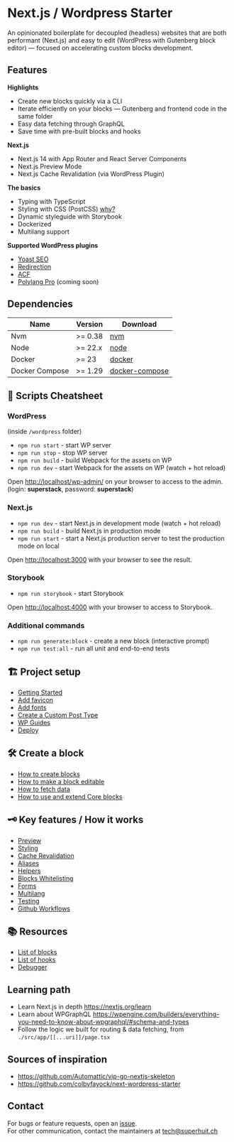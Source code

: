 # Next.js / Wordpress Starter

An opinionated boilerplate for decoupled (headless) websites that are both performant (Next.js) and easy to edit (WordPress with Gutenberg block editor) — focused on accelerating custom blocks development.

## Features

**Highlights**

-   Create new blocks quickly via a CLI
-   Iterate efficiently on your blocks — Gutenberg and frontend code in the same folder
-   Easy data fetching through GraphQL
-   Save time with pre-built blocks and hooks

**Next.js**

-   Next.js 14 with App Router and React Server Components
-   Next.js Preview Mode
-   Next.js Cache Revalidation (via WordPress Plugin)

**The basics**

-   Typing with TypeScript
-   Styling with CSS (PostCSS) [why?](./docs/technical-choices.md)
-   Dynamic styleguide with Storybook
-   Dockerized
-   Multilang support

**Supported WordPress plugins**

-   [Yoast SEO](https://wordpress.org/plugins/wordpress-seo/)
-   [Redirection](https://wordpress.org/plugins/redirection/)
-   [ACF](https://wordpress.org/plugins/advanced-custom-fields/)
-   [Polylang Pro](https://wordpress.org/plugins/polylang/) (coming soon)

## Dependencies

| Name           | Version | Download                                                |
| -------------- | ------- | ------------------------------------------------------- |
| Nvm            | >= 0.38 | [nvm](https://github.com/creationix/nvm)                |
| Node           | >= 22.x | [node](https://nodejs.org/)                             |
| Docker         | >= 23   | [docker](https://www.docker.com/products/docker-engine) |
| Docker Compose | >= 1.29 | [docker-compose](https://docs.docker.com/compose/)      |

## 📄 Scripts Cheatsheet

### WordPress

(inside `/wordpress` folder)

-   `npm run start` - start WP server
-   `npm run stop` - stop WP server
-   `npm run build` - build Webpack for the assets on WP
-   `npm run dev` - start Webpack for the assets on WP (watch + hot reload)

Open [http://localhost/wp-admin/](http://localhost/wp-admin/) on your browser to access to the admin. (login: **superstack**, password: **superstack**)

### Next.js

-   `npm run dev` - start Next.js in development mode (watch + hot reload)
-   `npm run build` - build Next.js in production mode
-   `npm run start` - start a Next.js production server to test the production mode on local

Open [http://localhost:3000](http://localhost:3000) with your browser to see the result.

### Storybook

-   `npm run storybook` - start Storybook

Open [http://localhost:4000](http://localhost:4000) with your browser to access to Storybook.

### Additional commands

-   `npm run generate:block` - create a new block (interactive prompt)
-   `npm run test:all` - run all unit and end-to-end tests

## 🏗 Project setup

-   [Getting Started](./docs/setup/installation.md)
-   [Add favicon](./docs/setup/add-favicon.md)
-   [Add fonts](./docs/setup/add-fonts.md)
-   [Create a Custom Post Type](./docs/setup/create-custom-post-types.md)
-   [WP Guides](./docs/setup/wordpress-guides.md)
-   [Deploy](./docs/setup/deployement.md)

## 🛠 Create a block

-   [How to create blocks](./docs/create-blocks/create-blocks.md)
-   [How to make a block editable](./docs/create-blocks/make-block-editable.md)
-   [How to fetch data](./docs/create-blocks/fetch-data.md)
-   [How to use and extend Core blocks](./docs/create-blocks/core-blocks.md)

## 🗝 Key features / How it works

-   [Preview](./docs/features/preview.md)
-   [Styling](./docs/features/styling.md)
-   [Cache Revalidation](./docs/features/revalidate-cache.md)
-   [Aliases](./docs/features/aliases.md)
-   [Helpers](./docs/features/helpers.md)
-   [Blocks Whitelisting](./docs/features/blocks-whitelisting.md)
-   [Forms](./docs/features/forms.md)
-   [Multilang](./docs/features/multilang.md)
-   [Testing](./docs/automation/tests.md)
-   [Github Workflows](./docs/automation/github-workflows.md)

## 📚 Resources

-   [List of blocks](./docs/resources/blocks.md)
-   [List of hooks](./docs/resources/hooks.md)
-   [Debugger](./docs/resources/debugger.md)

## Learning path

-   Learn Next.js in depth https://nextjs.org/learn
-   Learn about WPGraphQL https://wpengine.com/builders/everything-you-need-to-know-about-wpgraphql/#schema-and-types
-   Follow the logic we built for routing & data fetching, from `./src/app/[[...uri]]/page.tsx`

## Sources of inspiration

-   https://github.com/Automattic/vip-go-nextjs-skeleton
-   https://github.com/colbyfayock/next-wordpress-starter

## Contact

For bugs or feature requests, open an [issue](https://github.com/superhuit-agency/nextjs-wordpress-starter/issues).  
For other communication, contact the maintainers at <tech@superhuit.ch>
